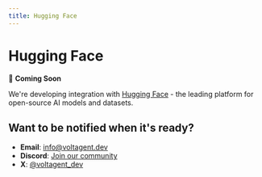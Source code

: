 ```yaml
---
title: Hugging Face
---
```


# Hugging Face

🚧 **Coming Soon**

We're developing integration with [Hugging Face](https://huggingface.co/) - the leading platform for open-source AI models and datasets.

## Want to be notified when it's ready?

- **Email**: [info@voltagent.dev](mailto:info@voltagent.dev)
- **Discord**: [Join our community](https://s.voltagent.dev/discord)
- **X**: [@voltagent_dev](https://x.com/voltagent_dev)
